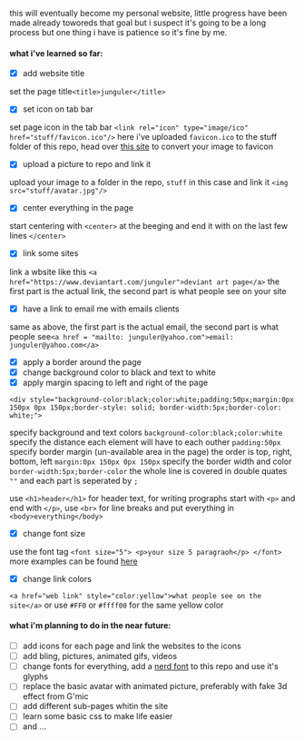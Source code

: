 this will eventually become my personal website, little progress have been made already toworeds that goal but i suspect it's going to be a long process but one thing i have is patience so it's fine by me.

#### what i've learned so far:
- [x] add website title 

set the page title`<title>junguler</title>` 

- [x] set icon on tab bar

set page icon in the tab bar `<link rel="icon" type="image/ico" href="stuff/favicon.ico"/>` here i've uploaded `favicon.ico` to the stuff folder of this repo, head over [this site](https://iconifier.net/) to convert your image to favicon

- [x] upload a picture to repo and link it 

upload your image to a folder in the repo, `stuff` in this case and link it `<img src="stuff/avatar.jpg"/>`

- [x] center everything in the page

start centering with `<center>` at the beeging and end it with on the last few lines `</center>`

- [x] link some sites

link a wbsite like this `<a href="https://www.deviantart.com/junguler">deviant art page</a>` the first part is the actual link, the second part is what people see on your site

- [x] have a link to email me with emails clients

same as above, the first part is the actual email, the second part is what people see`<a href = "mailto: junguler@yahoo.com">email: junguler@yahoo.com</a>`

- [X] apply a border around the page
- [X] change background color to black and text to white
- [X] apply margin spacing to left and right of the page

```
<div style="background-color:black;color:white;padding:50px;margin:0px 150px 0px 150px;border-style: solid; border-width:5px;border-color: white;">
```
specify background and text colors `background-color:black;color:white` specify the distance each element will have to each outher `padding:50px` specify border margin (un-available area in the page) the order is top, right, bottom, left `margin:0px 150px 0px 150px` specify the border width and color `border-width:5px;border-color` the whole line is covered in double quates `""` and each part is seperated by `;`

use `<h1>header</h1>` for header text, for writing prographs start with `<p>` and end with `</p>`, use `<br>` for line breaks and put everything in `<body>everything</body>`

- [X] change font size

use the font tag `<font size="5"> <p>your size 5 paragraoh</p> </font>` more examples can be found [here](https://www.tutorialspoint.com/html/html_fonts.htm)

- [X] change link colors

`<a href="web link" style="color:yellow">what people see on the site</a>` or use `#FF0` or `#ffff00` for the same yellow color

#### what i'm planning to do in the near future:
- [ ] add icons for each page and link the websites to the icons
- [ ] add bling, pictures, animated gifs, videos
- [ ] change fonts for everything, add a [nerd font](https://github.com/ryanoasis/nerd-fonts) to this repo and use it's glyphs
- [ ] replace the basic avatar with animated picture, preferably with fake 3d effect from G'mic
- [ ] add different sub-pages whitin the site
- [ ] learn some basic css to make life easier
- [ ] and ...
